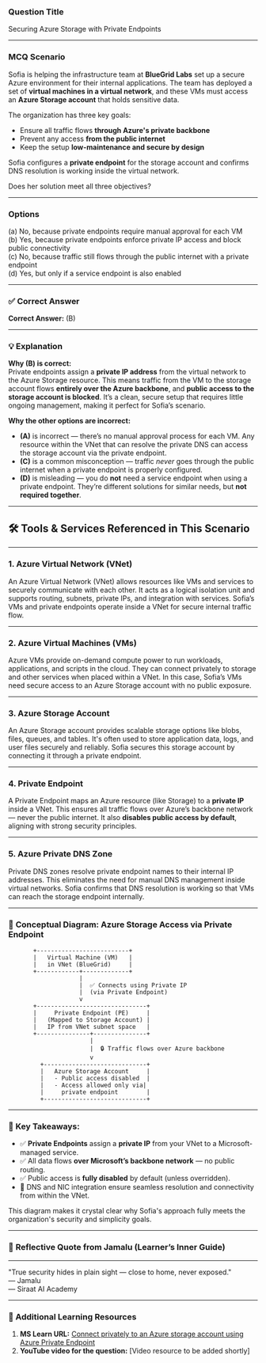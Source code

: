 ### **Question Title**  
Securing Azure Storage with Private Endpoints

---

### **MCQ Scenario**  
Sofia is helping the infrastructure team at **BlueGrid Labs** set up a secure Azure environment for their internal applications. The team has deployed a set of **virtual machines in a virtual network**, and these VMs must access an **Azure Storage account** that holds sensitive data.

The organization has three key goals:  
- Ensure all traffic flows **through Azure's private backbone**  
- Prevent any access **from the public internet**  
- Keep the setup **low-maintenance and secure by design**

Sofia configures a **private endpoint** for the storage account and confirms DNS resolution is working inside the virtual network.

Does her solution meet all three objectives?

---

### **Options**  
(a) No, because private endpoints require manual approval for each VM  
(b) Yes, because private endpoints enforce private IP access and block public connectivity  
(c) No, because traffic still flows through the public internet with a private endpoint  
(d) Yes, but only if a service endpoint is also enabled  

---

### ✅ **Correct Answer**  
**Correct Answer:** (B)

---

### 💡 **Explanation**  
**Why (B) is correct:**  
Private endpoints assign a **private IP address** from the virtual network to the Azure Storage resource. This means traffic from the VM to the storage account flows **entirely over the Azure backbone**, and **public access to the storage account is blocked**. It’s a clean, secure setup that requires little ongoing management, making it perfect for Sofia’s scenario.

**Why the other options are incorrect:**  
- **(A)** is incorrect — there’s no manual approval process for each VM. Any resource within the VNet that can resolve the private DNS can access the storage account via the private endpoint.  
- **(C)** is a common misconception — traffic *never* goes through the public internet when a private endpoint is properly configured.  
- **(D)** is misleading — you do **not** need a service endpoint when using a private endpoint. They’re different solutions for similar needs, but **not required together**.

---

## 🛠️ **Tools & Services Referenced in This Scenario**

---

### 1. **Azure Virtual Network (VNet)**

An Azure Virtual Network (VNet) allows resources like VMs and services to securely communicate with each other.
It acts as a logical isolation unit and supports routing, subnets, private IPs, and integration with services.
Sofia’s VMs and private endpoints operate inside a VNet for secure internal traffic flow.

---

### 2. **Azure Virtual Machines (VMs)**

Azure VMs provide on-demand compute power to run workloads, applications, and scripts in the cloud.
They can connect privately to storage and other services when placed within a VNet.
In this case, Sofia’s VMs need secure access to an Azure Storage account with no public exposure.

---

### 3. **Azure Storage Account**

An Azure Storage account provides scalable storage options like blobs, files, queues, and tables.
It's often used to store application data, logs, and user files securely and reliably.
Sofia secures this storage account by connecting it through a private endpoint.

---

### 4. **Private Endpoint**

A Private Endpoint maps an Azure resource (like Storage) to a **private IP** inside a VNet.
This ensures all traffic flows over Azure’s backbone network — never the public internet.
It also **disables public access by default**, aligning with strong security principles.

---

### 5. **Azure Private DNS Zone**

Private DNS zones resolve private endpoint names to their internal IP addresses.
This eliminates the need for manual DNS management inside virtual networks.
Sofia confirms that DNS resolution is working so that VMs can reach the storage endpoint internally.

---

### 🧩 **Conceptual Diagram: Azure Storage Access via Private Endpoint**

```plaintext
       +--------------------------+
       |   Virtual Machine (VM)   |
       |   in VNet (BlueGrid)     |
       +------------+-------------+
                    |
                    |  ✅ Connects using Private IP
                    |  (via Private Endpoint)
                    v
       +-------------------------------+
       |     Private Endpoint (PE)     |
       |   (Mapped to Storage Account) |
       |   IP from VNet subnet space   |
       +---------------+---------------+
                       |
                       |  🔒 Traffic flows over Azure backbone
                       v
         +-----------------------------+
         |   Azure Storage Account     |
         |   - Public access disabled  |
         |   - Access allowed only via|
         |     private endpoint        |
         +-----------------------------+
```

---

### 📝 Key Takeaways:

* ✅ **Private Endpoints** assign a **private IP** from your VNet to a Microsoft-managed service.
* ✅ All data flows **over Microsoft’s backbone network** — no public routing.
* ✅ Public access is **fully disabled** by default (unless overridden).
* 🔧 DNS and NIC integration ensure seamless resolution and connectivity from within the VNet.

This diagram makes it crystal clear why Sofia's approach fully meets the organization's security and simplicity goals.

---

### 💬 **Reflective Quote from Jamalu (Learner’s Inner Guide)**  
________________________________________  
"True security hides in plain sight — close to home, never exposed."  
— Jamalu  
— Siraat AI Academy  
________________________________________



### 🔗 Additional Learning Resources  
1. **MS Learn URL:** [Connect privately to an Azure storage account using Azure Private Endpoint](https://learn.microsoft.com/en-us/azure/private-link/create-private-endpoint-storage-portal)  
2. **YouTube video for the question:** [Video resource to be added shortly]
